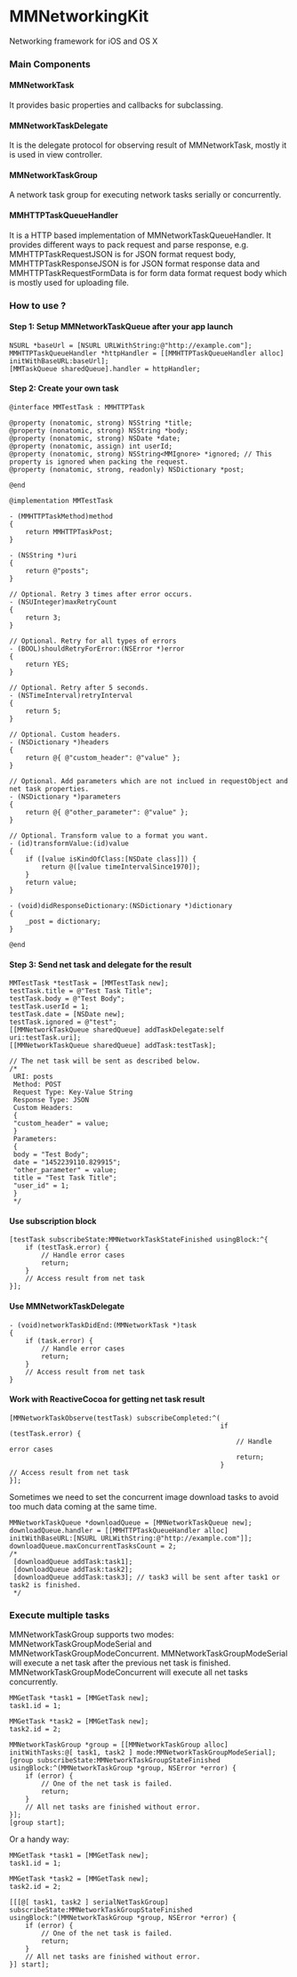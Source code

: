 # MMNetworkingKit
Networking framework for iOS and OS X


### Main Components
#### MMNetworkTask
It provides basic properties and callbacks for subclassing.

#### MMNetworkTaskDelegate
It is the delegate protocol for observing result of MMNetworkTask, mostly it is used in view controller.

#### MMNetworkTaskGroup
A network task group for executing network tasks serially or concurrently.

#### MMHTTPTaskQueueHandler
It is a HTTP based implementation of MMNetworkTaskQueueHandler. It provides different ways to pack request and parse response, e.g. MMHTTPTaskRequestJSON is for JSON format request body, MMHTTPTaskResponseJSON is for JSON format response data and MMHTTPTaskRequestFormData is for form data format request body which is mostly used for uploading file.

### How to use ?

#### Step 1: Setup MMNetworkTaskQueue after your app launch
```objc
NSURL *baseUrl = [NSURL URLWithString:@"http://example.com"];
MMHTTPTaskQueueHandler *httpHandler = [[MMHTTPTaskQueueHandler alloc] initWithBaseURL:baseUrl];
[MMTaskQueue sharedQueue].handler = httpHandler;
```

#### Step 2: Create your own task
```objc
@interface MMTestTask : MMHTTPTask

@property (nonatomic, strong) NSString *title;
@property (nonatomic, strong) NSString *body;
@property (nonatomic, strong) NSDate *date;
@property (nonatomic, assign) int userId;
@property (nonatomic, strong) NSString<MMIgnore> *ignored; // This property is ignored when packing the request.
@property (nonatomic, strong, readonly) NSDictionary *post;

@end
```

```objc
@implementation MMTestTask

- (MMHTTPTaskMethod)method
{
    return MMHTTPTaskPost;
}

- (NSString *)uri
{
    return @"posts";
}

// Optional. Retry 3 times after error occurs.
- (NSUInteger)maxRetryCount
{
    return 3;
}

// Optional. Retry for all types of errors
- (BOOL)shouldRetryForError:(NSError *)error
{
    return YES;
}

// Optional. Retry after 5 seconds.
- (NSTimeInterval)retryInterval
{
    return 5;
}

// Optional. Custom headers.
- (NSDictionary *)headers
{
    return @{ @"custom_header": @"value" };
}

// Optional. Add parameters which are not inclued in requestObject and net task properties.
- (NSDictionary *)parameters
{
    return @{ @"other_parameter": @"value" };
}

// Optional. Transform value to a format you want.
- (id)transformValue:(id)value
{
    if ([value isKindOfClass:[NSDate class]]) {
        return @([value timeIntervalSince1970]);
    }
    return value;
}

- (void)didResponseDictionary:(NSDictionary *)dictionary
{
    _post = dictionary;
}

@end
```

#### Step 3: Send net task and delegate for the result
```objc
MMTestTask *testTask = [MMTestTask new];
testTask.title = @"Test Task Title";
testTask.body = @"Test Body";
testTask.userId = 1;
testTask.date = [NSDate new];
testTask.ignored = @"test";
[[MMNetworkTaskQueue sharedQueue] addTaskDelegate:self uri:testTask.uri];
[[MMNetworkTaskQueue sharedQueue] addTask:testTask];

// The net task will be sent as described below.
/*
 URI: posts
 Method: POST
 Request Type: Key-Value String
 Response Type: JSON
 Custom Headers:
 {
 "custom_header" = value;
 }
 Parameters:
 {
 body = "Test Body";
 date = "1452239110.829915";
 "other_parameter" = value;
 title = "Test Task Title";
 "user_id" = 1;
 }
 */
```

#### Use subscription block
```objc
[testTask subscribeState:MMNetworkTaskStateFinished usingBlock:^{
    if (testTask.error) {
        // Handle error cases
        return;
    }
    // Access result from net task
}];
```

#### Use MMNetworkTaskDelegate

```objc
- (void)networkTaskDidEnd:(MMNetworkTask *)task
{
    if (task.error) {
        // Handle error cases
        return;
    }
    // Access result from net task
}
```

#### Work with ReactiveCocoa for getting net task result

```objc
[MMNetworkTaskObserve(testTask) subscribeCompleted:^(
                                                     if (testTask.error) {
                                                         // Handle error cases
                                                         return;
                                                     }
// Access result from net task
}];
```
Sometimes we need to set the concurrent image download tasks to avoid too much data coming at the same time.

```objc
MMNetworkTaskQueue *downloadQueue = [MMNetworkTaskQueue new];
downloadQueue.handler = [[MMHTTPTaskQueueHandler alloc] initWithBaseURL:[NSURL URLWithString:@"http://example.com"]];
downloadQueue.maxConcurrentTasksCount = 2;
/*
 [downloadQueue addTask:task1];
 [downloadQueue addTask:task2];
 [downloadQueue addTask:task3]; // task3 will be sent after task1 or task2 is finished.
 */
```
### Execute multiple tasks
MMNetworkTaskGroup supports two modes: MMNetworkTaskGroupModeSerial and MMNetworkTaskGroupModeConcurrent.
MMNetworkTaskGroupModeSerial will execute a net task after the previous net task is finished.
MMNetworkTaskGroupModeConcurrent will execute all net tasks concurrently.
```objc
MMGetTask *task1 = [MMGetTask new];
task1.id = 1;

MMGetTask *task2 = [MMGetTask new];
task2.id = 2;

MMNetworkTaskGroup *group = [[MMNetworkTaskGroup alloc] initWithTasks:@[ task1, task2 ] mode:MMNetworkTaskGroupModeSerial];
[group subscribeState:MMNetworkTaskGroupStateFinished usingBlock:^(MMNetworkTaskGroup *group, NSError *error) {
    if (error) {
        // One of the net task is failed.
        return;
    }
    // All net tasks are finished without error.
}];
[group start];
```

Or a handy way:
```objc
MMGetTask *task1 = [MMGetTask new];
task1.id = 1;

MMGetTask *task2 = [MMGetTask new];
task2.id = 2;

[[[@[ task1, task2 ] serialNetTaskGroup] subscribeState:MMNetworkTaskGroupStateFinished usingBlock:^(MMNetworkTaskGroup *group, NSError *error) {
    if (error) {
        // One of the net task is failed.
        return;
    }
    // All net tasks are finished without error.
}] start];
```
